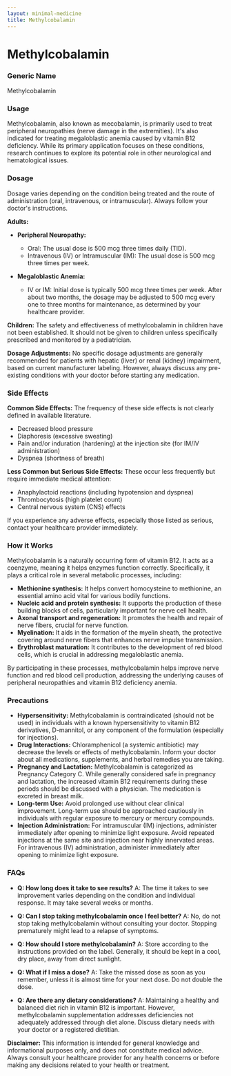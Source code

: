 ```yaml
---
layout: minimal-medicine
title: Methylcobalamin
---
```


# Methylcobalamin
### Generic Name
Methylcobalamin

### Usage
Methylcobalamin, also known as mecobalamin, is primarily used to treat peripheral neuropathies (nerve damage in the extremities).  It's also indicated for treating megaloblastic anemia caused by vitamin B12 deficiency.  While its primary application focuses on these conditions, research continues to explore its potential role in other neurological and hematological issues.

### Dosage

Dosage varies depending on the condition being treated and the route of administration (oral, intravenous, or intramuscular).  Always follow your doctor's instructions.

**Adults:**

* **Peripheral Neuropathy:**
    * Oral: The usual dose is 500 mcg three times daily (TID).
    * Intravenous (IV) or Intramuscular (IM): The usual dose is 500 mcg three times per week.

* **Megaloblastic Anemia:**
    * IV or IM: Initial dose is typically 500 mcg three times per week. After about two months, the dosage may be adjusted to 500 mcg every one to three months for maintenance, as determined by your healthcare provider.

**Children:** The safety and effectiveness of methylcobalamin in children have not been established.  It should not be given to children unless specifically prescribed and monitored by a pediatrician.

**Dosage Adjustments:**  No specific dosage adjustments are generally recommended for patients with hepatic (liver) or renal (kidney) impairment, based on current manufacturer labeling. However, always discuss any pre-existing conditions with your doctor before starting any medication.

### Side Effects

**Common Side Effects:** The frequency of these side effects is not clearly defined in available literature.

* Decreased blood pressure
* Diaphoresis (excessive sweating)
* Pain and/or induration (hardening) at the injection site (for IM/IV administration)
* Dyspnea (shortness of breath)


**Less Common but Serious Side Effects:**  These occur less frequently but require immediate medical attention:

* Anaphylactoid reactions (including hypotension and dyspnea)
* Thrombocytosis (high platelet count)
* Central nervous system (CNS) effects

If you experience any adverse effects, especially those listed as serious, contact your healthcare provider immediately.

### How it Works

Methylcobalamin is a naturally occurring form of vitamin B12.  It acts as a coenzyme, meaning it helps enzymes function correctly.  Specifically, it plays a critical role in several metabolic processes, including:

* **Methionine synthesis:**  It helps convert homocysteine to methionine, an essential amino acid vital for various bodily functions.
* **Nucleic acid and protein synthesis:**  It supports the production of these building blocks of cells, particularly important for nerve cell health.
* **Axonal transport and regeneration:**  It promotes the health and repair of nerve fibers, crucial for nerve function.
* **Myelination:**  It aids in the formation of the myelin sheath, the protective covering around nerve fibers that enhances nerve impulse transmission.
* **Erythroblast maturation:** It contributes to the development of red blood cells, which is crucial in addressing megaloblastic anemia.


By participating in these processes, methylcobalamin helps improve nerve function and red blood cell production, addressing the underlying causes of peripheral neuropathies and vitamin B12 deficiency anemia.


### Precautions

* **Hypersensitivity:**  Methylcobalamin is contraindicated (should not be used) in individuals with a known hypersensitivity to vitamin B12 derivatives, D-mannitol, or any component of the formulation (especially for injections).
* **Drug Interactions:**  Chloramphenicol (a systemic antibiotic) may decrease the levels or effects of methylcobalamin.  Inform your doctor about all medications, supplements, and herbal remedies you are taking.
* **Pregnancy and Lactation:** Methylcobalamin is categorized as Pregnancy Category C.  While generally considered safe in pregnancy and lactation, the increased vitamin B12 requirements during these periods should be discussed with a physician.  The medication is excreted in breast milk.
* **Long-term Use:**  Avoid prolonged use without clear clinical improvement.  Long-term use should be approached cautiously in individuals with regular exposure to mercury or mercury compounds.
* **Injection Administration:** For intramuscular (IM) injections, administer immediately after opening to minimize light exposure.  Avoid repeated injections at the same site and injection near highly innervated areas. For intravenous (IV) administration, administer immediately after opening to minimize light exposure.


### FAQs

* **Q: How long does it take to see results?** A: The time it takes to see improvement varies depending on the condition and individual response.  It may take several weeks or months.

* **Q: Can I stop taking methylcobalamin once I feel better?** A: No, do not stop taking methylcobalamin without consulting your doctor.  Stopping prematurely might lead to a relapse of symptoms.

* **Q: How should I store methylcobalamin?** A: Store according to the instructions provided on the label.  Generally, it should be kept in a cool, dry place, away from direct sunlight.

* **Q: What if I miss a dose?** A: Take the missed dose as soon as you remember, unless it is almost time for your next dose. Do not double the dose.

* **Q: Are there any dietary considerations?** A: Maintaining a healthy and balanced diet rich in vitamin B12 is important. However, methylcobalamin supplementation addresses deficiencies not adequately addressed through diet alone.  Discuss dietary needs with your doctor or a registered dietitian.


**Disclaimer:** This information is intended for general knowledge and informational purposes only, and does not constitute medical advice. Always consult your healthcare provider for any health concerns or before making any decisions related to your health or treatment.
